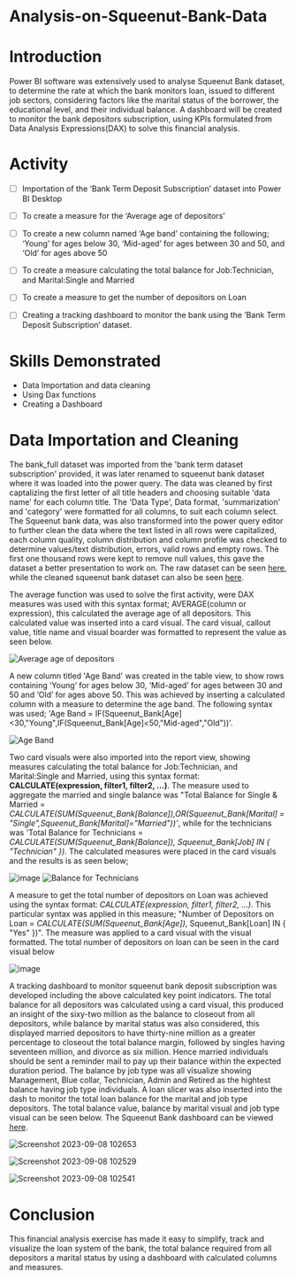 # Analysis-on-Squeenut-Bank-Data

# **Introduction**
Power BI software was extensively used to analyse Squeenut Bank dataset, to determine the rate at which the bank monitors loan, issued to different job sectors, considering factors like the marital status of the borrower, the educational level, and their individual balance. A dashboard will be created to monitor the bank depositors subscription, using KPIs formulated from Data Analysis Expressions(DAX) to solve this financial analysis.

# **Activity**
- [ ]  Importation of the ‘Bank Term Deposit Subscription’ dataset into Power BI Desktop
- [ ]  To create a measure for the ‘Average age of depositors’
- [ ]  To create a new column named ‘Age band’ containing the following; ‘Young’ for ages below 30, ‘Mid-aged’ for ages between 30 and 50, and ‘Old’ for ages above 50
- [ ]  To create a measure calculating the total balance for Job:Technician, and Marital:Single and Married
- [ ]  To create a measure to get the number of depositors on Loan
- [ ]  Creating a tracking dashboard to monitor the bank using the ‘Bank Term Deposit Subscription’ dataset.
 

# **Skills Demonstrated**
- Data Importation and data cleaning
- Using Dax functions
- Creating a Dashboard

# **Data Importation and Cleaning**
The bank_full dataset was imported from the 'bank term dataset subscription' provided, it was later renamed to squeenut bank dataset where it was loaded into the power query. The data was cleaned by first captalizing the first letter of all title headers and choosing suitable 'data name' for each column title. The 'Data Type', Data format, 'summarization' and 'category' were formatted for all columns, to suit each column select. The Squeenut bank data, was also transformed into the power query editor to further clean the data where the text listed in all rows were capitalized, each column quality, column distribution and column profile was checked to determine values/text distribution, errors, valid rows and empty rows. The first one thousand rows were kept to remove null values, this gave the dataset a better presentation to work on. The raw dataset can be seen [here](https://github.com/Jessie-Watt/Analysis-on-Squeenut-Bank-Data/blob/main/Raw%20Data%20Screenshot.png), while the cleaned squeenut bank dataset can also be seen [here](https://github.com/Jessie-Watt/Analysis-on-Squeenut-Bank-Data/blob/main/Cleaned%20Squeenut%20Bank%20Data.png).

The average function was used to solve the first activity, were DAX measures was used with this syntax format; AVERAGE(column or expression), this calculated the average age of all depositors. This calculated value was inserted into a card visual. The card visual, callout value, title name and visual boarder was formatted to represent the value as seen below.

![Average age of depositors](https://github.com/Jessie-Watt/Analysis-on-Squeenut-Bank-Data/assets/140435577/e39a4204-df3b-4911-8dce-958b715dcf26)



A new column titled 'Age Band' was created in the table view, to show rows containing ‘Young’ for ages below 30, ‘Mid-aged’ for ages between 30 and 50 and ‘Old’ for ages above 50. This was achieved by inserting a calculated column with a measure to determine the age band. The following syntax was used; 'Age Band = IF(Squeenut_Bank[Age]<30,"Young",IF(Squeenut_Bank[Age]<50,"Mid-aged","Old"))'.

![Age Band](https://github.com/Jessie-Watt/Analysis-on-Squeenut-Bank-Data/assets/140435577/d86889a1-b57d-4e8d-8e35-69774fc44853)

Two card visuals were also imported into the report view, showing measures calculating the total balance for Job:Technician, and Marital:Single and Married, using this syntax format: **CALCULATE(expression, filter1, filter2, ...)**. The measure used to aggregate the married and single balance was "Total Balance for Single & Married = _CALCULATE(SUM(Squeenut_Bank[Balance]),OR(Squeenut_Bank[Marital] = "Single",Squeenut_Bank[Marital]="Married"))'_,  while for the technicians was 'Total Balance for Technicians = _CALCULATE(SUM(Squeenut_Bank[Balance]), Squeenut_Bank[Job] IN { "Technician" })_. The calculated measures were placed in the card visuals and the results is as seen below;

![image](https://github.com/Jessie-Watt/Analysis-on-Squeenut-Bank-Data/assets/140435577/3c17f6d0-f4d5-4c43-88ce-4c826a3cada6)
![Balance for Technicians](https://github.com/Jessie-Watt/Analysis-on-Squeenut-Bank-Data/assets/140435577/d3258c47-4619-4e32-8098-7e1f00f099f4)

A measure to get the total number of depositors on Loan was achieved using the syntax format: _CALCULATE(expression, filter1, filter2, ...)_. This particular syntax was applied in this measure; "Number of Depositors on Loan = _CALCULATE(SUM(Squeenut_Bank[Age])_, Squeenut_Bank[Loan] IN { "Yes" })". The measure was applied to a card visual with the visual formatted. The total number of depositors on loan can be seen in the card visual below

![image](https://github.com/Jessie-Watt/Analysis-on-Squeenut-Bank-Data/assets/140435577/1005080a-4df1-45fd-a705-71ff08ba7fcf)



A tracking dashboard to monitor squeenut bank deposit subscription was developed including the above calculated key point indicators. The total balance for all depositors was calculated using a card visual, this produced an insight of the sixy-two million as the balance to closeout from all depositors, while balance by marital status was also considered, this displayed married depositors to have thirty-nine million as a greater percentage to closeout the total balance margin, followed by singles having seventeen million, and divorce as six million. Hence married individuals should be sent a reminder mail to pay up their balance within the expected duration period. The balance by job type was all visualize showing Management, Blue collar, Technician, Admin and Retired as the hightest balance having job type individuals. A loan slicer was also inserted into the dash to monitor the total loan balance for the marital and job type depositors. The total balance value, balance by marital visual and job type visual can be seen below. The Squeenut Bank dashboard can be viewed [here](https://github.com/Jessie-Watt/Analysis-on-Squeenut-Bank-Data/blob/main/Squeenut%20Bank%20Dashboard.png).


![Screenshot 2023-09-08 102653](https://github.com/Jessie-Watt/Analysis-on-Squeenut-Bank-Data/assets/140435577/676b158b-bde7-48bb-953d-e64299a996fd)

![Screenshot 2023-09-08 102529](https://github.com/Jessie-Watt/Analysis-on-Squeenut-Bank-Data/assets/140435577/6ca9e64a-0854-40f6-a6b2-6ac64ba4895e)

![Screenshot 2023-09-08 102541](https://github.com/Jessie-Watt/Analysis-on-Squeenut-Bank-Data/assets/140435577/97e24f82-6f44-430b-a8c0-702d0fe2dfc6)





# **Conclusion**
This financial analysis exercise has made it easy to simplify, track and visualize the loan system of the bank, the total balance required from all depositors a  marital status by using a dashboard with calculated columns and measures.


